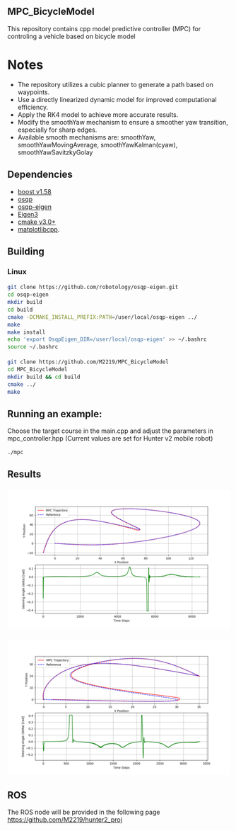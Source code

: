## MPC_BicycleModel
This repository contains cpp model predictive controller (MPC) for controling a vehicle based on bicycle model

# Notes

-    The repository utilizes a cubic planner to generate a path based on waypoints.
-    Use a directly linearized dynamic model for improved computational efficiency.
-    Apply the RK4 model to achieve more accurate results.
-    Modify the smoothYaw mechanism to ensure a smoother yaw transition, especially for sharp edges.
-    Available smooth mechanisms are: smoothYaw, smoothYawMovingAverage, smoothYawKalman(cyaw), smoothYawSavitzkyGolay

## Dependencies
- [boost v1.58](https://www.boost.org/users/history/version_1_58_0.html)
- [osqp](http://osqp.readthedocs.io/en/latest/index.html)
- [osqp-eigen](https://github.com/robotology/osqp-eigen)
- [Eigen3](http://eigen.tuxfamily.org/index.php?title=Main_Page)
- [cmake v3.0+](https://cmake.org/)
- [matplotlibcpp](https://github.com/lava/matplotlib-cpp.git).


## Building
### Linux
```sh
git clone https://github.com/robotology/osqp-eigen.git
cd osqp-eigen
mkdir build
cd build
cmake -DCMAKE_INSTALL_PREFIX:PATH=/user/local/osqp-eigen ../
make
make install
echo 'export OsqpEigen_DIR=/user/local/osqp-eigen' >> ~/.bashrc
source ~/.bashrc

git clone https://github.com/M2219/MPC_BicycleModel
cd MPC_BicycleModel 
mkdir build && cd build
cmake ../
make
```

## Running an example: 
Choose the target course in the main.cpp and adjust the parameters in mpc_controller.hpp (Current values are set for Hunter v2 mobile robot)

```sh
./mpc
```

## Results
### 
![ForwardCourse](./imgs/pathforward.png)

### 
![SwitchBackCourse](./imgs/switchback.png)

## ROS

The ROS node will be provided in the following page
https://github.com/M2219/hunter2_proj

